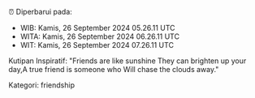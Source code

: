 ⏰ Diperbarui pada:
- WIB: Kamis, 26 September 2024 05.26.11 UTC
- WITA: Kamis, 26 September 2024 06.26.11 UTC
- WIT: Kamis, 26 September 2024 07.26.11 UTC

Kutipan Inspiratif:
"Friends are like sunshine They can brighten up your day,A true friend is someone who Will chase the clouds away."


Kategori: friendship

